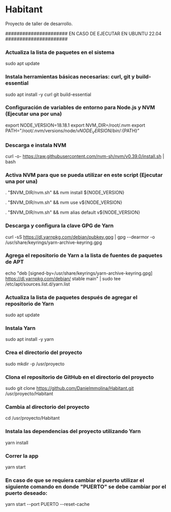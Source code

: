 # Habitant

Proyecto de taller de desarrollo.

###################### EN CASO DE EJECUTAR EN UBUNTU 22.04 ######################
### Actualiza la lista de paquetes en el sistema
sudo apt update

### Instala herramientas básicas necesarias: curl, git y build-essential
sudo apt install -y curl git build-essential

### Configuración de variables de entorno para Node.js y NVM (Ejecutar una por una)
export NODE_VERSION=18.18.1
export NVM_DIR=/root/.nvm
export PATH="/root/.nvm/versions/node/v${NODE_VERSION}/bin/:${PATH}"

### Descarga e instala NVM
curl -o- https://raw.githubusercontent.com/nvm-sh/nvm/v0.39.0/install.sh | bash

### Activa NVM para que se pueda utilizar en este script (Ejecutar una por una)
. "$NVM_DIR/nvm.sh" && nvm install ${NODE_VERSION}

. "$NVM_DIR/nvm.sh" && nvm use v${NODE_VERSION}

. "$NVM_DIR/nvm.sh" && nvm alias default v${NODE_VERSION}

### Descarga y configura la clave GPG de Yarn
curl -sS https://dl.yarnpkg.com/debian/pubkey.gpg | gpg --dearmor -o /usr/share/keyrings/yarn-archive-keyring.gpg

### Agrega el repositorio de Yarn a la lista de fuentes de paquetes de APT
echo "deb [signed-by=/usr/share/keyrings/yarn-archive-keyring.gpg] https://dl.yarnpkg.com/debian/ stable main" | sudo tee /etc/apt/sources.list.d/yarn.list

### Actualiza la lista de paquetes después de agregar el repositorio de Yarn
sudo apt update

### Instala Yarn
sudo apt install -y yarn

### Crea el directorio del proyecto
sudo mkdir -p /usr/proyecto

### Clona el repositorio de GitHub en el directorio del proyecto
sudo git clone https://github.com/Danielmmolina/Habitant.git /usr/proyecto/Habitant

### Cambia al directorio del proyecto
cd /usr/proyecto/Habitant

### Instala las dependencias del proyecto utilizando Yarn
yarn install

### Correr la app
yarn start 

### En caso de que se requiera cambiar el puerto utilizar el siguiente comando en donde "PUERTO" se debe cambiar por el puerto deseado:
yarn start --port PUERTO --reset-cache
